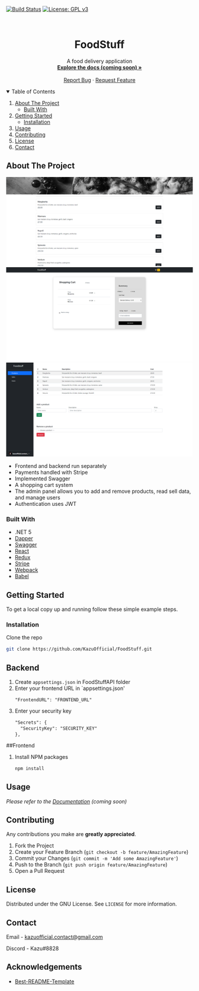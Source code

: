 [![Build 
Status](https://travis-ci.com/KazuOfficial/FoodStuff.svg?branch=master)](https://travis-ci.com/KazuOfficial/FoodStuff)
[![License: GPL v3](https://img.shields.io/badge/License-GPLv3-blue.svg)](https://www.gnu.org/licenses/gpl-3.0)

<!-- PROJECT LOGO -->
<br />
<p align="center">

  <h1 align="center">FoodStuff</h1>

  <p align="center">
    A food delivery application
    <br />
    <a href="https://github.com/KazuOfficial/FoodStuff"><strong>Explore the docs (coming soon) »</strong></a>
    <br />
    <br />
    <a href="https://github.com/KazuOfficial/FoodStuff/issues">Report Bug</a>
    ·
    <a href="https://github.com/KazuOfficial/FoodStuff/pulls">Request Feature</a>
  </p>
</p>



<!-- TABLE OF CONTENTS -->
<details open="open">
  <summary>Table of Contents</summary>
  <ol>
    <li>
      <a href="#about-the-project">About The Project</a>
      <ul>
        <li><a href="#built-with">Built With</a></li>
      </ul>
    </li>
    <li>
      <a href="#getting-started">Getting Started</a>
      <ul>
        <li><a href="#installation">Installation</a></li>
      </ul>
    </li>
    <li><a href="#usage">Usage</a></li>
    <li><a href="#contributing">Contributing</a></li>
    <li><a href="#license">License</a></li>
    <li><a href="#contact">Contact</a></li>
  </ol>
</details>

## About The Project

![alt text](https://github.com/KazuOfficial/FoodStuff/blob/master/images/menu.png)
<br/>
![alt text](https://github.com/KazuOfficial/FoodStuff/blob/master/images/cart.png)
<br/>
![alt text](https://github.com/KazuOfficial/FoodStuff/blob/master/images/manager.png)

* Frontend and backend run separately
* Payments handled with Stripe
* Implemented Swagger
* A shopping cart system
* The admin panel allows you to add and remove products, read sell data, and manage users
* Authentication uses JWT

### Built With

* .NET 5
* [Dapper](https://www.nuget.org/packages/Dapper/)
* [Swagger](https://swagger.io/)
* [React](https://reactjs.org/)
* [Redux](https://redux.js.org/)
* [Stripe](https://stripe.com/docs)
* [Webpack](https://webpack.js.org/)
* [Babel](https://babeljs.io/)

<!-- GETTING STARTED -->
## Getting Started

To get a local copy up and running follow these simple example steps.

### Installation

Clone the repo
   ```sh
   git clone https://github.com/KazuOfficial/FoodStuff.git
   ```
## Backend
1. Create `appsettings.json` in FoodStuffAPI folder
2. Enter your frontend URL in `appsettings.json'
   ```
   "FrontendURL": "FRONTEND_URL"
   ```
3. Enter your security key
   ```
   "Secrets": {
     "SecurityKey": "SECURITY_KEY"
   },
   ```

##Frontend
1. Install NPM packages
   ```sh
   npm install
   ```

<!-- USAGE EXAMPLES -->
## Usage

_Please refer to the [Documentation](https://example.com) (coming soon)_


<!-- CONTRIBUTING -->
## Contributing

Any contributions you make are **greatly appreciated**.

1. Fork the Project
2. Create your Feature Branch (`git checkout -b feature/AmazingFeature`)
3. Commit your Changes (`git commit -m 'Add some AmazingFeature'`)
4. Push to the Branch (`git push origin feature/AmazingFeature`)
5. Open a Pull Request



<!-- LICENSE -->
## License

Distributed under the GNU License. See `LICENSE` for more information.



<!-- CONTACT -->
## Contact

Email - kazuofficial.contact@gmail.com

Discord - Kazu#8828

<!-- ACKNOWLEDGEMENTS -->
## Acknowledgements
* [Best-README-Template](https://github.com/othneildrew/Best-README-Template)